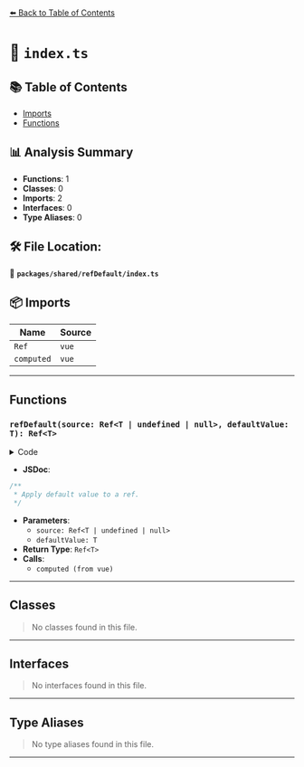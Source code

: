 [⬅️ Back to Table of Contents](../../../index.md)

# 📄 `index.ts`

## 📚 Table of Contents

- [Imports](#imports)
- [Functions](#functions)

## 📊 Analysis Summary

- **Functions**: 1
- **Classes**: 0
- **Imports**: 2
- **Interfaces**: 0
- **Type Aliases**: 0

## 🛠️ File Location:
📂 **`packages/shared/refDefault/index.ts`**

## 📦 Imports

| Name | Source |
|------|--------|
| `Ref` | `vue` |
| `computed` | `vue` |


---

## Functions

### `refDefault(source: Ref<T | undefined | null>, defaultValue: T): Ref<T>`

<details><summary>Code</summary>

```ts
export function refDefault<T>(source: Ref<T | undefined | null>, defaultValue: T): Ref<T> {
  return computed({
    get() {
      return source.value ?? defaultValue
    },
    set(value) {
      source.value = value
    },
  })
}
```
</details>

- **JSDoc**:
```ts
/**
 * Apply default value to a ref.
 */
```

- **Parameters**:
  - `source: Ref<T | undefined | null>`
  - `defaultValue: T`
- **Return Type**: `Ref<T>`
- **Calls**:
  - `computed (from vue)`

---

## Classes

> No classes found in this file.


---

## Interfaces

> No interfaces found in this file.


---

## Type Aliases

> No type aliases found in this file.


---